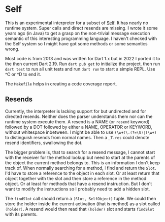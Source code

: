 # Self

This is an experimental interpreter for a subset of [Self][Self]. It has nearly
no runtime system. Super calls and direct resends are missing. I wrote it some
years ago (in Java) to get a grasp on the non-trivial message execution semantic
of this interesting programming language. I haven't checked with the Self system
so I might have got some methods or some semantics wrong.

[Self]: http://en.wikipedia.org/wiki/Self_(programming_language)

Most code is from 2013 and was written for Dart 1.x but in 2022 I ported it to
the then current Dart 2.19. Run `dart pub get` to initialize the project, then
run `dart test` to run all unit tests and run `dart run` to start a simple REPL.
Use ^C or ^D to end it.

The `Makefile` helps in creating a code coverage report.

## Resends

Currently, the interpreter is lacking support for but undirected and for
directed resends. Neither does the parser understands them nor can the runtime
system execute them. A resend is a NAME (or `resend` keyword) followed by a DOT
followed by either a NAME, OPERATOR or KEYWORD, without whitespace inbetween. I
might be able to use `(\w+)\.(?=\S)|(\w+)` to distinguish resends from normal
names. Then a `_T.res` could denote resend identifiers, swallowing the dot.

The bigger problem is, that to search for a resend message, I cannot start with
the receiver for the method lookup but need to start at the parents of the
object the current method belongs to. This is an information I don't keep track
of. When normally searching for a method, I find and return the `Slot`. I'd have
to store a reference to the object in each slot. Or at least return that object
together with the slot and then store a reference in the method object. Or at
least for methods that have a resend instruction. But I don't want to modify the
instructions so I probably need to add a hidden slot.

The `findSlot` call should return a `(Slot, SelfObject)` tuple. We could then
store the holder inside the current activation (that is method) as a slot called
`(holder)`. A resend would then read that `(holder)` slot and starts `findSlot`
with its parents.
